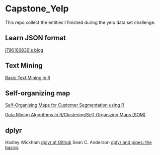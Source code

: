 # Capstone_Yelp
This repo collect the entities I finished during the yelp data set challenge.

## Learn JSON format

[j796160836's blog](http://j796160836.pixnet.net/blog/post/30530326-%E7%9E%AD%E8%A7%A3json%E6%A0%BC%E5%BC%8F)


## Text Mining

[Basic Text Mining in R](https://rstudio-pubs-static.s3.amazonaws.com/31867_8236987cf0a8444e962ccd2aec46d9c3.html)

## Self-organizing map
[Self-Organising Maps for Customer Segmentation using R](http://www.shanelynn.ie/self-organising-maps-for-customer-segmentation-using-r/)

[Data Mining Algorithms In R/Clustering/Self-Organizing Maps (SOM)](https://en.wikibooks.org/wiki/Data_Mining_Algorithms_In_R/Clustering/Self-Organizing_Maps_(SOM))

## dplyr
Hadley Wickham [dplyr at Github](https://github.com/hadley/dplyr)
Sean C. Anderson [dplyr and pipes: the basics](http://seananderson.ca/2014/09/13/dplyr-intro.html)

